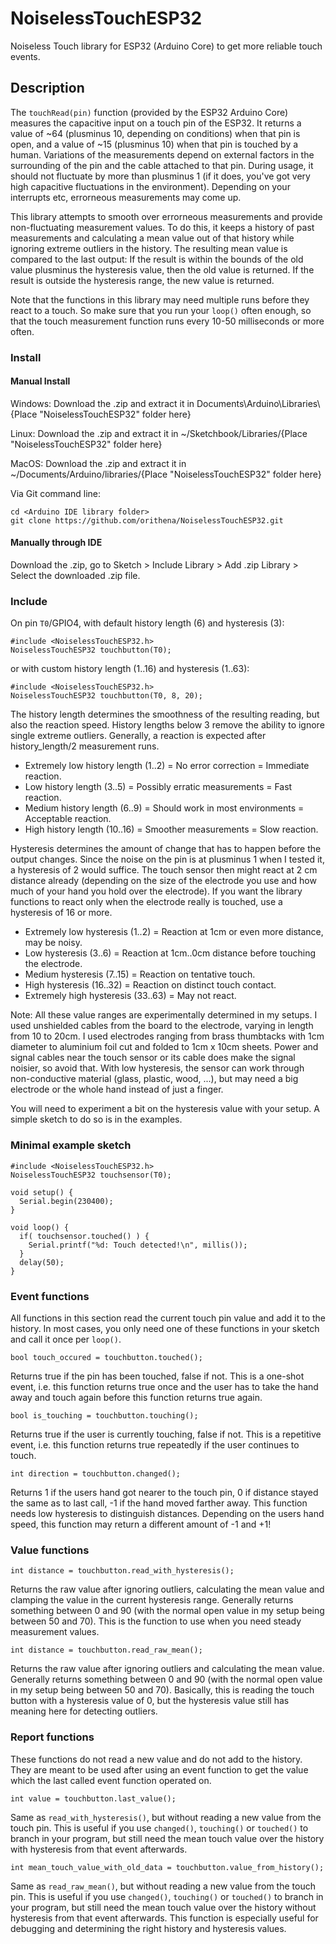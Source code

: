 # NoiselessTouchESP32

Noiseless Touch library for ESP32 (Arduino Core) to get more reliable touch events.

## Description

The `touchRead(pin)` function (provided by the ESP32 Arduino Core) measures 
the capacitive input on a touch pin of the ESP32. It returns a value of 
~64 (plusminus 10, depending on conditions) when that pin is open, and a 
value of ~15 (plusminus 10) when that pin is touched by a human.
Variations of the measurements depend on external factors in the surrounding
of the pin and the cable attached to that pin. During usage, it should not 
fluctuate by more than plusminus 1 (if it does, you've got very high 
capacitive fluctuations in the environment).
Depending on your interrupts etc, errorneous measurements may come up.

This library attempts to smooth over errorneous measurements and provide 
non-fluctuating measurement values. To do this, it keeps a history of past 
measurements and calculating a mean value out of that history while ignoring
extreme outliers in the history. The resulting mean value is compared to the
last output: If the result is within the bounds of the old value plusminus
the hysteresis value, then the old value is returned. If the result is
outside the hysteresis range, the new value is returned.

Note that the functions in this library may need multiple runs before they 
react to a touch. So make sure that you run your `loop()` often enough, so that
the touch measurement function runs every 10-50 milliseconds or more often.

### Install

#### Manual Install

Windows: Download the .zip and extract it in Documents\Arduino\Libraries\\\{Place "NoiselessTouchESP32" folder here}

Linux: Download the .zip and extract it in ~/Sketchbook/Libraries/{Place "NoiselessTouchESP32" folder here}

MacOS: Download the .zip and extract it in ~/Documents/Arduino/libraries/{Place "NoiselessTouchESP32" folder here}

Via Git command line:
```
cd <Arduino IDE library folder>
git clone https://github.com/orithena/NoiselessTouchESP32.git
```

#### Manually through IDE

Download the .zip, go to Sketch > Include Library > Add .zip Library > Select the downloaded .zip file.

### Include

On pin `T0`/GPIO4, with default history length (6) and hysteresis (3):
```
#include <NoiselessTouchESP32.h>
NoiselessTouchESP32 touchbutton(T0);
```
or with custom history length (1..16) and hysteresis (1..63):
```
#include <NoiselessTouchESP32.h>
NoiselessTouchESP32 touchbutton(T0, 8, 20);
```

The history length determines the smoothness of the resulting reading,
but also the reaction speed. History lengths below 3 remove the ability
to ignore single extreme outliers. Generally, a reaction is expected after
history_length/2 measurement runs.

*  Extremely low history length (1..2) = No error correction = Immediate reaction.
*  Low history length (3..5) = Possibly erratic measurements = Fast reaction.
*  Medium history length (6..9) = Should work in most environments = Acceptable reaction.
*  High history length (10..16) = Smoother measurements = Slow reaction.

Hysteresis determines the amount of change that has to happen before the
output changes. Since the noise on the pin is at plusminus 1 when I tested
it, a hysteresis of 2 would suffice. The touch sensor then might react at 
2 cm distance already (depending on the size of the electrode you use and
how much of your hand you hold over the electrode). If you want the library
functions to react only when the electrode really is touched, use a hysteresis
of 16 or more.

*  Extremely low hysteresis (1..2) = Reaction at 1cm or even more distance, may be noisy.
*  Low hysteresis (3..6) = Reaction at 1cm..0cm distance before touching the electrode.
*  Medium hysteresis (7..15) = Reaction on tentative touch.
*  High hysteresis (16..32) = Reaction on distinct touch contact.
*  Extremely high hysteresis (33..63) = May not react.

Note: All these value ranges are experimentally determined in my setups. I used
unshielded cables from the board to the electrode, varying in length from 10 to 20cm.
I used electrodes ranging from brass thumbtacks with 1cm diameter to aluminium foil
cut and folded to 1cm x 10cm sheets. Power and signal cables near the touch sensor
or its cable does make the signal noisier, so avoid that. With low hysteresis, the
sensor can work through non-conductive material (glass, plastic, wood, ...), but may 
need a big electrode or the whole hand instead of just a finger.

You will need to experiment a bit on the hysteresis value with your setup. A simple 
sketch to do so is in the examples.

### Minimal example sketch

```
#include <NoiselessTouchESP32.h>
NoiselessTouchESP32 touchsensor(T0);

void setup() {
  Serial.begin(230400);
}

void loop() {
  if( touchsensor.touched() ) {
    Serial.printf("%d: Touch detected!\n", millis());
  }
  delay(50);
}
```


### Event functions

All functions in this section read the current touch pin value and add it to
the history. In most cases, you only need one of these functions in your 
sketch and call it once per `loop()`.

```
bool touch_occured = touchbutton.touched();
```
Returns true if the pin has been touched, false if not. This is a one-shot 
event, i.e. this function returns true once and the user has to take the
hand away and touch again before this function returns true again.

```
bool is_touching = touchbutton.touching();
```
Returns true if the user is currently touching, false if not. This is a
repetitive event, i.e. this function returns true repeatedly if the user
continues to touch.

```
int direction = touchbutton.changed();
```
Returns 1 if the users hand got nearer to the touch pin, 0 if distance stayed
the same as to last call, -1 if the hand moved farther away. This function
needs low hysteresis to distinguish distances. Depending on the users hand speed,
this function may return a different amount of -1 and +1!

### Value functions

```
int distance = touchbutton.read_with_hysteresis();
```
Returns the raw value after ignoring outliers, calculating the mean value and
clamping the value in the current hysteresis range. Generally returns something
between 0 and 90 (with the normal open value in my setup being between 50 and 70).
This is the function to use when you need steady measurement values.

```
int distance = touchbutton.read_raw_mean();
```
Returns the raw value after ignoring outliers and calculating the mean value.
Generally returns something between 0 and 90 (with the normal open value in 
my setup being between 50 and 70). Basically, this is reading the touch button
with a hysteresis value of 0, but the hysteresis value still has meaning
here for detecting outliers.


### Report functions

These functions do not read a new value and do not add to the history. They
are meant to be used after using an event function to get the value which 
the last called event function operated on.

```
int value = touchbutton.last_value();
```
Same as `read_with_hysteresis()`, but without reading a new value from the 
touch pin. This is useful if you use `changed()`, `touching()` or `touched()`
to branch in your program, but still need the mean touch value over the
history with hysteresis from that event afterwards.

```
int mean_touch_value_with_old_data = touchbutton.value_from_history();
```
Same as `read_raw_mean()`, but without reading a new value from the touch pin.
This is useful if you use `changed()`, `touching()` or `touched()` to branch
in your program, but still need the mean touch value over the history
without hysteresis from that event afterwards. This function is especially 
useful for debugging and determining the right history and hysteresis values.
